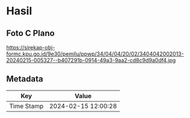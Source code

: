 # Hasil

## Foto C Plano

https://sirekap-obj-formc.kpu.go.id/9e30/pemilu/ppwp/34/04/04/20/02/3404042002013-20240215-005327--b407291b-0914-49a3-9aa2-cd8c9d9a0df4.jpg


## Metadata

| Key        | Value               |
| ---------- | ------------------- |
| Time Stamp | 2024-02-15 12:00:28 |




